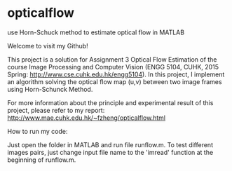 # opticalflow
use Horn-Schuck method to estimate optical flow in MATLAB

Welcome to visit my Github!

This project is a solution for Assignment 3 Optical Flow Estimation of the course Image Processing and Computer Vision (ENGG 5104, CUHK, 2015 Spring: http://www.cse.cuhk.edu.hk/engg5104). In this project, I implement an algorithm solving the optical flow map (u,v) between two image frames using Horn-Schunck Method.

For more information about the principle and experimental result of this project, please refer to my report: http://www.mae.cuhk.edu.hk/~fzheng/opticalflow.html


How to run my code:

Just open the folder in MATLAB and run file runflow.m. To test different images pairs, just change input file name to the 'imread' function at the beginning of runflow.m.
